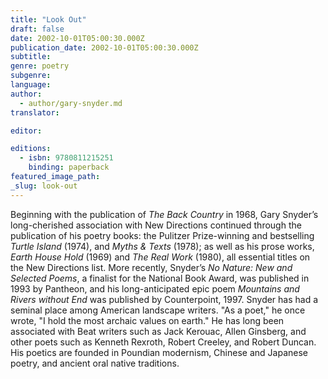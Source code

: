 ```yaml
---
title: "Look Out"
draft: false
date: 2002-10-01T05:00:30.000Z
publication_date: 2002-10-01T05:00:30.000Z
subtitle:
genre: poetry
subgenre:
language:
author:
  - author/gary-snyder.md
translator:

editor:

editions:
  - isbn: 9780811215251
    binding: paperback
featured_image_path:
_slug: look-out
---
```


Beginning with the publication of _The Back Country_ in 1968, Gary Snyder’s long-cherished association with New Directions continued through the publication of his poetry books: the Pulitzer Prize-winning and bestselling _Turtle Island_ (1974), and _Myths & Texts_ (1978); as well as his prose works, _Earth House Hold_ (1969) and _The Real Work_ (1980), all essential titles on the New Directions list. More recently, Snyder’s _No Nature: New and Selected Poems_, a finalist for the National Book Award, was published in 1993 by Pantheon, and his long-anticipated epic poem _Mountains and Rivers without End_ was published by Counterpoint, 1997. Snyder has had a seminal place among American landscape writers. "As a poet," he once wrote, "I hold the most archaic values on earth." He has long been associated with Beat writers such as Jack Kerouac, Allen Ginsberg, and other poets such as Kenneth Rexroth, Robert Creeley, and Robert Duncan. His poetics are founded in Poundian modernism, Chinese and Japanese poetry, and ancient oral native traditions.

